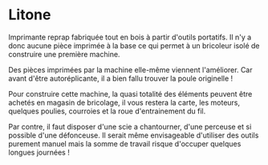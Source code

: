 # Litone

Imprimante reprap fabriquée tout en bois à partir d'outils portatifs. Il n'y a donc aucune pièce imprimée à la base ce qui permet à un bricoleur isolé de construire une première machine. 

Des pièces imprimées par la machine elle-même viennent l'améliorer. Car avant d'être autoréplicante, il a bien fallu trouver la poule originelle !

Pour construire cette machine, la quasi totalité des éléments peuvent être achetés en magasin de bricolage, il vous restera la carte, les moteurs, quelques poulies, courroies et la roue d'entrainement du fil.

Par contre, il faut disposer d'une scie a chantourner, d'une perceuse et si possible d'une défonceuse. Il serait même envisageable d'utiliser des outils purement manuel mais la somme de travail risque d'occuper quelques longues journées !
